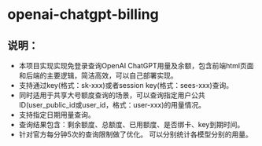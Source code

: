 # openai-chatgpt-billing

## 说明：
* 本项目实现实现免登录查询OpenAI ChatGPT用量及余额，包含前端html页面和后端的主要逻辑，简洁高效，可以自己部署实现。 
* 支持通过key(格式：sk-xxx)或者session key(格式：sees-xxx)查询。
* 同时适用于共享大号额度查询的场景，可以查询指定用户公共ID(user_public_id或user_id，格式：user-xxx)的用量情况。
* 支持指定日期用量查询。
* 查询结果包含：剩余额度、总额度、已用额度、是否绑卡、key到期时间。
* 针对官方每分钟5次的查询限制做了优化。 可以分别统计各模型分别的用量。
